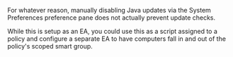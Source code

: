 For whatever reason, manually disabling Java updates via the System Preferences preference pane does not actually prevent update checks.

While this is setup as an EA, you could use this as a script assigned to a policy and configure a separate EA to have computers fall in and out of the policy's scoped smart group.
